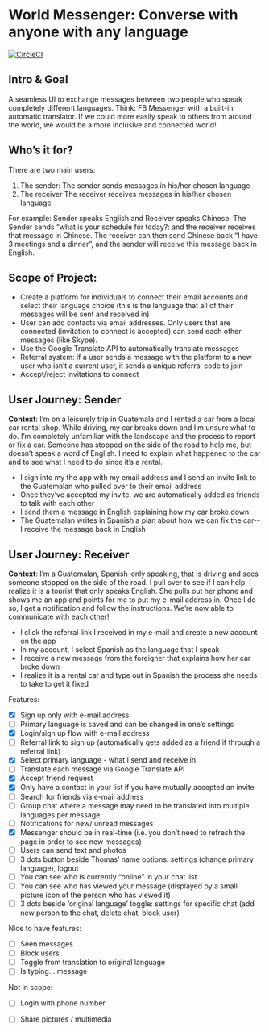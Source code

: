 # World Messenger: Converse with anyone with any language
[![CircleCI](https://circleci.com/gh/Harukine/world-messenger.svg?style=svg)](https://circleci.com/gh/Harukine/world-messenger)
## Intro & Goal
A seamless UI to exchange messages between two people who speak completely different languages. 
Think: FB Messenger with a built-in automatic translator. 
If we could more easily speak to others from around the world, we would be a more inclusive and connected world! 

## Who’s it for?
There are two main users: 
1. The sender:
The sender sends messages in his/her chosen language
2. The receiver
The receiver receives messages in his/her chosen language

For example: Sender speaks English and Receiver speaks Chinese. The Sender sends “what is your schedule for today?: 
and the receiver receives that message in Chinese. The receiver can then send Chinese back “I have 3 meetings and a dinner”, 
and the sender will receive this message back in English.

## Scope of Project:
- Create a platform for individuals to connect their email accounts and select their language choice (this is the language that all of their messages will be sent and received in)
- User can add contacts via email addresses. Only users that are connected (invitation to connect is accepted) can send each other messages (like Skype). 
- Use the Google Translate API to automatically translate messages 
- Referral system: if a user sends a message with the platform to a new user who isn’t a current user, it sends a unique referral code to join
- Accept/reject invitations to connect

## User Journey: Sender
**Context**: I’m on a leisurely trip in Guatemala and I rented a car from a local car rental shop. While driving, my car breaks down and I’m unsure what to do. I’m completely unfamiliar with the landscape and the process to report or fix a car. Someone has stopped on the side of the road to help me, but doesn’t speak a word of English. I need to explain what happened to the car and to see what I need to do since it’s a rental.
- I sign into my the app with my email address and I send an invite link to the Guatemalan who pulled over to their email address
- Once they’ve accepted my invite, we are automatically added as friends to talk with each other 
- I send them a message in English explaining how my car broke down
- The Guatemalan writes in Spanish a plan about how we can fix the car-- I receive the message back in English 

## User Journey: Receiver
**Context**: I’m a Guatemalan, Spanish-only speaking, that is driving and sees someone stopped on the side of the road. I pull over to see if I can help. I realize it is a tourist that only speaks English. She pulls out her phone and shows me an app and points for me to put my e-mail address in. Once I do so, I get a notification and follow the instructions. We’re now able to communicate with each other!
- I click the referral link I received in my e-mail and create a new account on the app
- In my account, I select Spanish as the language that I speak
- I receive a new message from the foreigner that explains how her car broke down
- I realize it is a rental car and type out in Spanish the process she needs to take to get it fixed

Features:
- [x] Sign up only with e-mail address
- [ ] Primary language is saved and can be changed in one’s settings
- [x] Login/sign up flow with e-mail address
- [ ] Referral link to sign up (automatically gets added as a friend if through a referral link)
- [x] Select primary language - what I send and receive in 
- [ ] Translate each message via Google Translate API
- [x] Accept friend request
- [x] Only have a contact in your list if you have mutually accepted an invite 
- [ ] Search for friends via e-mail address
- [ ] Group chat where a message may need to be translated into multiple languages per message
- [ ] Notifications for new/ unread messages
- [x] Messenger should be in real-time (i.e. you don’t need to refresh the page in order to see new messages)
- [ ] Users can send text and photos
- [ ] 3 dots button beside Thomas’ name options: settings (change primary language), logout 
- [ ] You can see who is currently “online” in your chat list
- [ ] You can see who has viewed your message (displayed by a small picture icon of the person who has viewed it)
- [ ] 3 dots beside ‘original language’ toggle: settings for specific chat (add new person to the chat, delete chat, block user)

Nice to have features:
- [ ] Seen messages
- [ ] Block users
- [ ] Toggle from translation to original language 
- [ ] Is typing... message

Not in scope:
- [ ] Login with phone number
- [ ] Share pictures / multimedia


